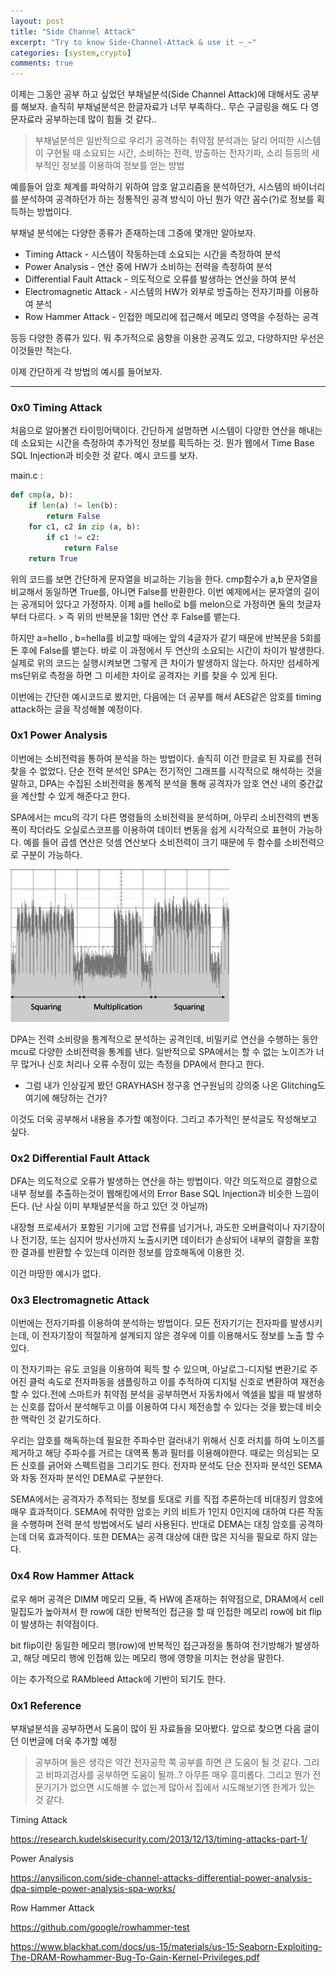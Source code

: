```yaml
---
layout: post
title: "Side Channel Attack"
excerpt: "Try to know Side-Channel-Attack & use it ~_~"
categories: [system,crypto]
comments: true 
---
```


이제는 그동안 공부 하고 싶었던 부채널분석(Side Channel Attack)에 대해서도 공부를 해보자. 솔직히 부채널분석은 한글자료가 너무 부족하다.. 무슨 구글링을 해도 다 영문자료라 공부하는데 많이 힘들 것 같다..

>  부채널분석은 일반적으로 우리가 공격하는 취약점 분석과는 달리 어떠한 시스템이 구현될 때 소요되는 시간, 소비하는 전력, 방출하는 전자기파, 소리 등등의 세부적인 정보를 이용하여 정보를 얻는 방법 

예를들어 암호 체계를 파악하기 위하여 암호 알고리즘을 분석하던가, 시스템의 바이너리를 분석하여 공격하던가 하는 정통적인 공격 방식이 아닌 뭔가 약간 꼼수(?)로 정보를 획득하는 방법이다.   

부채널 분석에는 다양한 종류가 존재하는데 그중에 몇개만 알아보자.

* Timing Attack  - 시스템이 작동하는데 소요되는 시간을 측정하여 분석 
* Power Analysis - 연산 중에 HW가 소비하는 전력을 측정하여 분석
* Differential Fault Attack - 의도적으로 오류를 발생하는 연산을 하여 분석
* Electromagnetic Attack - 시스템의 HW가 외부로 방출하는 전자기파를 이용하여 분석
* Row Hammer Attack -  인접한 메모리에 접근해서 메모리 영역을 수정하는 공격

등등 다양한 종류가 있다. 뭐 추가적으로 음향을 이용한 공격도 있고, 다양하지만 우선은 이것들만 적는다.

이제 간단하게 각 방법의 예시를 들어보자.  

<hr>

### 0x0 Timing Attack 

처음으로 알아볼건 타이밍어택이다. 간단하게 설명하면 시스템이 다양한 연산을 해내는데 소요되는 시간을 측정하여  추가적인 정보를 획득하는 것. 뭔가 웹에서 Time Base SQL Injection과 비슷한 것 같다.  예시 코드를 보자. 

main.c :

```python
def cmp(a, b):
    if len(a) != len(b):
        return False
    for c1, c2 in zip (a, b):
        if c1 != c2:
            return False
    return True
```

위의 코드를 보면 간단하게 문자열을 비교하는 기능을 한다. cmp함수가 a,b 문자열을 비교해서 동일하면 True를, 아니면 False를 반환한다. 이번 예제에서는 문자열의 길이는 공개되어 있다고 가정하자. 이제 a를 hello로 b를 melon으로 가정하면 둘의 첫글자부터 다르다.  > 즉 위의 반복문을 1회만 연산 후 False를 뱉는다. 

하지만 a=hello , b=hella를 비교할 때에는 앞의 4글자가 같기 때문에 반복문을 5회를 돈 후에 False를 뱉는다. 바로 이 과정에서 두 연산의 소요되는 시간이 차이가 발생한다. 실제로 위의 코드는 실행시켜보면 그렇게 큰 차이가 발생하지 않는다. 하지만 섬세하게 ms단위로 측정을 하면 그 미세한 차이로 공격자는 키를 찾을 수 있게 된다. 

이번에는 간단한 예시코드로 봤지만, 다음에는 더 공부를 해서 AES같은 암호를 timing attack하는 글을 작성해볼 예정이다. 



### 0x1 Power Analysis

이번에는 소비전력을 통하여 분석을 하는 방법이다. 솔직히 이건 한글로 된 자료를 전혀 찾을 수 없었다. 단순 전력 분석인 SPA는 전기적인 그래프를 시각적으로 해석하는 것을 말하고, DPA는 수집된 소비전력을 통계적 분석을 통해 공격자가 암호 연산 내의 중간값을 계산할 수 있게 해준다고 한다.

SPA에서는 mcu의  각기 다른 명령들의 소비전력을 분석하며, 아무리 소비전력의 변동 폭이 작더라도 오실로스코프를 이용하여 데이터 변동을 쉽게 시각적으로 표현이 가능하다.  예를 들어 곱셈 연산은 덧셈 연산보다 소비전력이 크기 때문에 두 함수를 소비전력으로 구분이 가능하다.

![side1](/img/side1.png)

DPA는  전력 소비량을 통계적으로 분석하는 공격인데, 비밀키로 연산을 수행하는 동안 mcu로 다양한 소비전력을 통계를 낸다. 일반적으로 SPA에서는 할 수 없는 노이즈가 너무 많거나 신호 처리나 오류 수정이 있는 측정을 DPA에서 한다고 한다. 

+ 그럼 내가 인상깊게 봤던 GRAYHASH 정구홍 연구원님의 강의중 나온 Glitching도 여기에 해당하는 건가?

이것도 더욱 공부해서 내용을 추가할 예정이다. 그리고 추가적인 분석글도 작성해보고 싶다.



### 0x2 Differential Fault Attack

DFA는 의도적으로 오류가 발생하는 연산을 하는 방법이다. 약간 의도적으로 결함으로 내부 정보를 추출하는것이 웹해킹에서의 Error Base SQL Injection과 비슷한 느낌이 든다. (난  사실 이미 부채널분석을 하고 있던 것 아닐까)

내장형 프로세서가 포함된 기기에 고압 전류를 넘기거나, 과도한 오버클럭이나 자기장이나 전기장, 또는 심지어 방사선까지 노출시키면 데이터가 손상되어 내부의 결함을 포함한 결과를 반환할 수 있는데 이러한 정보를 암호해독에 이용한 것.

이건 마땅한 예시가 없다.



### 0x3 Electromagnetic Attack 

이번에는 전자기파를 이용하여 분석하는 방법이다. 모든 전자기기는 전자파를 발생시키는데, 이 전자기장이 적절하게 설계되지 않은 경우에 이를 이용해서도 정보를 노출 할 수 있다.

이 전자기파는 유도 코일을 이용하여 획득 할 수 있으며, 아날로그-디지털 변환기로 주어진 클럭 속도로 전자파동을 샘플링하고 이를 추적하여 디지털 신호로 변환하여 재전송할 수 있다.전에 스마트카 취약점 분석을 공부하면서 자동차에서 엑셀을 밟을 때 발생하는 신호를 잡아서 분석해두고 이를 이용하여 다시 제전송할 수 있다는 것을 봤는데 비슷한 맥락인 것 같기도하다. 

우리는 암호를 해독하는데 필요한 주파수만 걸러내기 위해서 신호 러치를 하여 노이즈를 제거하고 해당 주파수를 거르는 대역폭 통과 필터를 이용해야한다. 때로는 의심되는 모든 신호를 긁어와 스펙트럼을 그리기도 한다. 전자파 분석도 단순 전자파 분석인 SEMA와 차동 전자파 분석인 DEMA로 구분한다.

SEMA에서는 공격자가 추적되는 정보를 토대로 키를 직접 추론하는데 비대칭키 암호에 매우 효과적이다. SEMA에 취약한 암호는 키의 비트가 1인지 0인지에 대하여 다른 작동을 수행하며 전력 분석 방법에서도 널리 사용된다. 반대로 DEMA는 대칭 암호를 공격하는데 더욱 효과적이다. 또한 DEMA는 공격 대상에 대한 많은 지식을 필요로 하지 않는다.



### 0x4 Row Hammer Attack

로우 해머 공격은  DIMM 메모리 모듈, 즉 HW에 존재하는 취약점으로, DRAM에서 cell 밀집도가 높아져서 한 row에 대한 반복적인 접근을 할 때 인접한 메모리 row에 bit flip이 발생하는 취약점이다. 

bit flip이란 동일한 메모리 행(row)에 반복적인 접근과정을 통하여 전기방해가 발생하고, 해당 메모리 행에 인접해 있는 메모리 행에 영향을 미치는 현상을 말한다.

이는 추가적으로 RAMbleed Attack에 기반이 되기도 한다.

### 0x1 Reference

부채널분석을 공부하면서 도움이 많이 된 자료들을 모아봤다. 앞으로 찾으면 다음 글이던 이번글에 더욱 추가할 예정

>공부하며 들은 생각은 약간 전자공학 쪽 공부를 하면 큰 도움이 될 것 같다. 그리고 비파괴검사를 공부하면 도움이 될까..? 아무튼 매우 흥미롭다.
 그리고 뭔가 전문기기가 없으면 시도해볼 수 없는게 많아서 집에서 시도해보기엔 한계가 있는 것 같다.

Timing Attack 

https://research.kudelskisecurity.com/2013/12/13/timing-attacks-part-1/

Power Analysis

https://anysilicon.com/side-channel-attacks-differential-power-analysis-dpa-simple-power-analysis-spa-works/

Row Hammer Attack

https://github.com/google/rowhammer-test

https://www.blackhat.com/docs/us-15/materials/us-15-Seaborn-Exploiting-The-DRAM-Rowhammer-Bug-To-Gain-Kernel-Privileges.pdf

